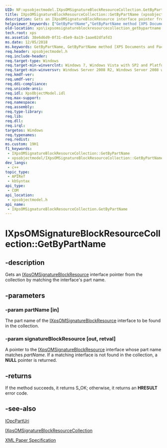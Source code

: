 ```yaml
---
UID: NF:xpsobjectmodel.IXpsOMSignatureBlockResourceCollection.GetByPartName
title: IXpsOMSignatureBlockResourceCollection::GetByPartName (xpsobjectmodel.h)
description: Gets an IXpsOMSignatureBlockResource interface pointer from the collection by matching the interface's part name.
helpviewer_keywords: ["GetByPartName","GetByPartName method [XPS Documents and Packaging]","GetByPartName method [XPS Documents and Packaging]","IXpsOMSignatureBlockResourceCollection interface","IXpsOMSignatureBlockResourceCollection interface [XPS Documents and Packaging]","GetByPartName method","IXpsOMSignatureBlockResourceCollection.GetByPartName","IXpsOMSignatureBlockResourceCollection::GetByPartName","xps.ixpsomsignatureblockresourcecollection_getbypartname","xpsobjectmodel/IXpsOMSignatureBlockResourceCollection::GetByPartName"]
old-location: xps\ixpsomsignatureblockresourcecollection_getbypartname.htm
tech.root: xps
ms.assetid: 38e6d6d9-0f31-45e9-8a19-1aae02dfafd3
ms.date: 12/05/2018
ms.keywords: GetByPartName, GetByPartName method [XPS Documents and Packaging], GetByPartName method [XPS Documents and Packaging],IXpsOMSignatureBlockResourceCollection interface, IXpsOMSignatureBlockResourceCollection interface [XPS Documents and Packaging],GetByPartName method, IXpsOMSignatureBlockResourceCollection.GetByPartName, IXpsOMSignatureBlockResourceCollection::GetByPartName, xps.ixpsomsignatureblockresourcecollection_getbypartname, xpsobjectmodel/IXpsOMSignatureBlockResourceCollection::GetByPartName
req.header: xpsobjectmodel.h
req.include-header: 
req.target-type: Windows
req.target-min-winverclnt: Windows 7, Windows Vista with SP2 and Platform Update for Windows Vista [desktop apps \| UWP apps]
req.target-min-winversvr: Windows Server 2008 R2, Windows Server 2008 with SP2 and Platform Update for Windows Server 2008 [desktop apps \| UWP apps]
req.kmdf-ver: 
req.umdf-ver: 
req.ddi-compliance: 
req.unicode-ansi: 
req.idl: XpsObjectModel.idl
req.max-support: 
req.namespace: 
req.assembly: 
req.type-library: 
req.lib: 
req.dll: 
req.irql: 
targetos: Windows
req.typenames: 
req.redist: 
ms.custom: 19H1
f1_keywords:
 - IXpsOMSignatureBlockResourceCollection::GetByPartName
 - xpsobjectmodel/IXpsOMSignatureBlockResourceCollection::GetByPartName
dev_langs:
 - c++
topic_type:
 - APIRef
 - kbSyntax
api_type:
 - COM
api_location:
 - xpsobjectmodel.h
api_name:
 - IXpsOMSignatureBlockResourceCollection.GetByPartName
---
```


# IXpsOMSignatureBlockResourceCollection::GetByPartName


## -description

Gets an <a href="/windows/desktop/api/xpsobjectmodel/nn-xpsobjectmodel-ixpsomsignatureblockresource">IXpsOMSignatureBlockResource</a> interface pointer from the collection by matching the interface's part name.

## -parameters

### -param partName [in]

The part name of the <a href="/windows/desktop/api/xpsobjectmodel/nn-xpsobjectmodel-ixpsomsignatureblockresource">IXpsOMSignatureBlockResource</a> interface to be found in the collection.

### -param signatureBlockResource [out, retval]

A pointer to the <a href="/windows/desktop/api/xpsobjectmodel/nn-xpsobjectmodel-ixpsomsignatureblockresource">IXpsOMSignatureBlockResource</a> interface whose part name matches <i>partName</i>. If a matching interface is not found in the collection, a <b>NULL</b> pointer is returned.

## -returns

If the method succeeds, it returns S_OK; otherwise, it returns an <b>HRESULT</b> error code.

## -see-also

<a href="/previous-versions/windows/desktop/api/msopc/nn-msopc-iopcparturi">IOpcPartUri</a>



<a href="/windows/desktop/api/xpsobjectmodel/nn-xpsobjectmodel-ixpsomsignatureblockresourcecollection">IXpsOMSignatureBlockResourceCollection</a>



<a href="https://en.wikipedia.org/wiki/Open_XML_Paper_Specification">XML Paper Specification</a>